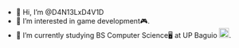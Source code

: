 - 👋 Hi, I’m @D4N13LxD4V1D
- 👀 I’m interested in game development🎮.
- 🌱 I’m currently studying BS Computer Science🖥️ at UP Baguio <img src="https://upload.wikimedia.org/wikipedia/en/3/3d/University_of_The_Philippines_seal.svg" alt="UP Logo" height=20px>.
